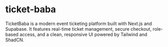 # ticket-baba
TicketBaba is a modern event ticketing platform built with Next.js and Supabase. It features real-time ticket management, secure checkout, role-based access, and a clean, responsive UI powered by Tailwind and ShadCN.
